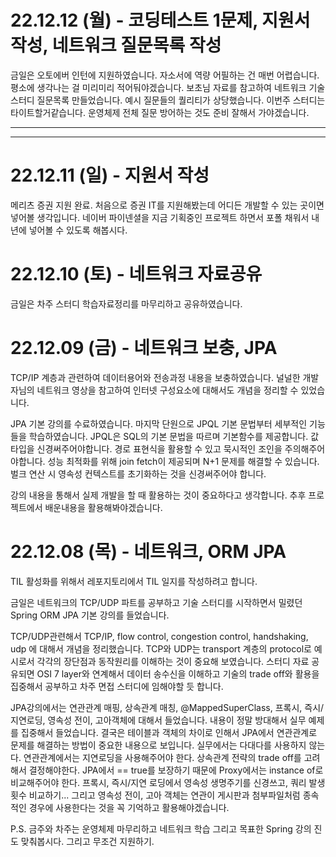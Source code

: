 
# 22.12.12 (월) - 코딩테스트 1문제, 지원서 작성, 네트워크 질문목록 작성
금일은 오토에버 인턴에 지원하였습니다. 자소서에 역량 어필하는 건 매번 어렵습니다. 평소에 생각나는 걸 미리미리 적어둬야겠습니다.
보초님 자료를 참고하여 네트워크 기술 스터디 질문목록 만들었습니다. 예시 질문들의 퀄리티가 상당했습니다. 이번주 스터디는 타이트할거같습니다. 
운영체제 전체 질문 방어하는 것도 준비 잘해서 가야겠습니다. 

---
---

# 22.12.11 (일) - 지원서 작성
메리츠 증권 지원 완료. 처음으로 증권 IT를 지원해봤는데 어디든 개발할 수 있는 곳이면 넣어볼 생각입니다. 네이버 파이넨셜을 지금 기획중인 프로젝트 하면서 포폴 채워서 내년에 넣어볼 수 있도록 해봅시다.

# 22.12.10 (토) - 네트워크 자료공유
금일은 차주 스터디 학습자료정리를 마무리하고 공유하였습니다. 

# 22.12.09 (금) - 네트워크 보충, JPA
TCP/IP 계층과 관련하여 데이터용어와 전송과정 내용을 보충하였습니다. 널널한 개발자님의 네트워크 영상을 참고하여 인터넷 구성요소에 대해서도 개념을 정리할 수 있었습니다.

JPA 기본 강의를 수료하였습니다. 마지막 단원으로 JPQL 기본 문법부터 세부적인 기능들을 학습하였습니다. JPQL은 SQL의 기본 문법을 따르며 기본함수를 제공합니다. 값 타입을 신경써주어야합니다. 경로 표현식을 활용할 수 있고 묵시적인 조인을 주의해주어야합니다. 성능 최적화를 위해 join fetch이 제공되며 N+1 문제를 해결할 수 있습니다. 벌크 연산 시 영속성 컨텍스트를 초기화하는 것을 신경써주어야 합니다. 

강의 내용을 통해서 실제 개발을 할 때 활용하는 것이 중요하다고 생각합니다. 추후 프로젝트에서 배운내용을 활용해봐야겠습니다. 

# 22.12.08 (목) - 네트워크, ORM JPA
TIL 활성화를 위해서 레포지토리에서 TIL 일지를 작성하려고 합니다.

금일은 네트워크의 TCP/UDP 파트를 공부하고 기술 스터디를 시작하면서 밀렸던 Spring ORM JPA 기본 강의를 들었습니다.  

TCP/UDP관련해서 TCP/IP, flow control, congestion control, handshaking, udp 에 대해서 개념을 정리했습니다. TCP와 UDP는 transport 계층의 protocol로 예시로서 각각의 장단점과 동작원리를 이해하는 것이 중요해 보였습니다. 스터디 자료 공유되면 OSI 7 layer와 연계해서 데이터 송수신을 이해하고 기술의 trade off와 활용을 집중해서 공부하고 차주 면접 스터디에 임해야할 듯 합니다. 

JPA강의에서는 연관관계 매핑, 상속관계 매칭, @MappedSuperClass, 프록시, 즉시/지연로딩, 영속성 전이, 고아객체에 대해서 들었습니다. 내용이 정말 방대해서 실무 예제를 집중해서 들었습니다. 결국은 테이블과 객체의 차이로 인해서 JPA에서 연관관계로 문제를 해결하는 방법이 중요한 내용으로 보입니다. 실무에서는 다대다를 사용하지 않는다. 연관관계에서는 지연로딩을 사용해주어야 한다. 상속관계 전략의 trade off를 고려해서 결정해야한다. JPA에서 == true를 보장하기 때문에 Proxy에서는 instance of로 비교해주어야 한다. 프록시, 즉시/지연 로딩에서 영속성 생명주기를 신경쓰고, 쿼리 발생 횟수 비교하기... 그리고 영속성 전이, 고아 객체는 연관이 게시판과 첨부파일처럼 종속적인 경우에 사용한다는 것을 꼭 기억하고 활용해야겠습니다. 

P.S.
금주와 차주는 운영체제 마무리하고 네트워크 학습 그리고 목표한 Spring 강의 진도 맞춰봅시다. 그리고 무조건 지원하기.